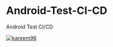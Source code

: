 # Android-Test-CI-CD
Android Test CI/CD

[![kareem96](https://circleci.com/gh/kareem96/Android-Test-CI-CD.svg?style=shield)](https://circleci.com/gh/kareem96/Android-Test-CI-CD)

